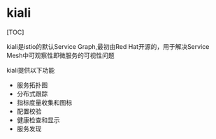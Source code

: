 # kiali

[TOC]

kiali是istio的默认Service Graph,最初由Red Hat开源的，用于解决Service Mesh中可观察性即微服务的可视性问题

kiali提供以下功能
- 服务拓扑图
- 分布式跟踪
- 指标度量收集和图标
- 配置校验
- 健康检查和显示
- 服务发现
